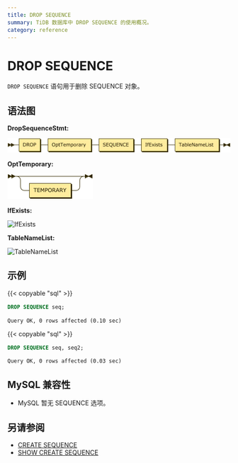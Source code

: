 ```yaml
---
title: DROP SEQUENCE
summary: TiDB 数据库中 DROP SEQUENCE 的使用概况。
category: reference
---
```


# DROP SEQUENCE

`DROP SEQUENCE` 语句用于删除 SEQUENCE 对象。

## 语法图

**DropSequenceStmt:**

![DropSequenceStmt](/media/sqlgram/DropSequenceStmt.png)

**OptTemporary:**

![OptTemporary](/media/sqlgram/OptTemporary.png)

**IfExists:**

![IfExists](/media/sqlgram/IfExists.png)

**TableNameList:**

![TableNameList](/media/sqlgram/TableNameList.png)

## 示例

{{< copyable "sql" >}}

```sql
DROP SEQUENCE seq;
```

```
Query OK, 0 rows affected (0.10 sec)
```

{{< copyable "sql" >}}

```sql
DROP SEQUENCE seq, seq2;
```

```
Query OK, 0 rows affected (0.03 sec)
```


## MySQL 兼容性

* MySQL 暂无 SEQUENCE 选项。

## 另请参阅

* [CREATE SEQUENCE](/dev/reference/sql/statements/create-sequence.md)
* [SHOW CREATE SEQUENCE](/dev/reference/sql/statements/show-create-sequence.md)
